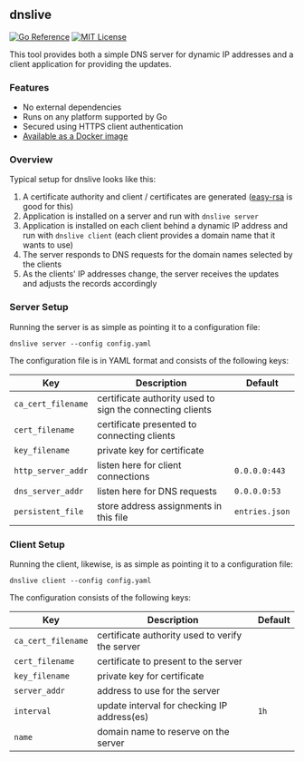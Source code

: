 ## dnslive

[![Go Reference](https://pkg.go.dev/badge/github.com/nathan-osman/dnslive.svg)](https://pkg.go.dev/github.com/nathan-osman/dnslive)
[![MIT License](https://img.shields.io/badge/license-MIT-9370d8.svg?style=flat)](https://opensource.org/licenses/MIT)

This tool provides both a simple DNS server for dynamic IP addresses and a client application for providing the updates.

### Features

- No external dependencies
- Runs on any platform supported by Go
- Secured using HTTPS client authentication
- [Available as a Docker image](https://hub.docker.com/repository/docker/nathanosman/dnslive/general)

### Overview

Typical setup for dnslive looks like this:

1. A certificate authority and client / certificates are generated ([easy-rsa](https://github.com/OpenVPN/easy-rsa) is good for this)
1. Application is installed on a server and run with `dnslive server`
1. Application is installed on each client behind a dynamic IP address and run with `dnslive client` (each client provides a domain name that it wants to use)
1. The server responds to DNS requests for the domain names selected by the clients
1. As the clients' IP addresses change, the server receives the updates and adjusts the records accordingly

### Server Setup

Running the server is as simple as pointing it to a configuration file:

    dnslive server --config config.yaml

The configuration file is in YAML format and consists of the following keys:

| Key | Description | Default |
|---|---|---|
| `ca_cert_filename` | certificate authority used to sign the connecting clients ||
| `cert_filename` | certificate presented to connecting clients ||
| `key_filename` | private key for certificate ||
| `http_server_addr` | listen here for client connections | `0.0.0.0:443` |
| `dns_server_addr` | listen here for DNS requests | `0.0.0.0:53` |
| `persistent_file` | store address assignments in this file | `entries.json` |

### Client Setup

Running the client, likewise, is as simple as pointing it to a configuration file:

    dnslive client --config config.yaml

The configuration consists of the following keys:

| Key | Description | Default |
|---|---|---|
| `ca_cert_filename` | certificate authority used to verify the server ||
| `cert_filename` | certificate to present to the server ||
| `key_filename` | private key for certificate ||
| `server_addr` | address to use for the server ||
| `interval` | update interval for checking IP address(es) | `1h` |
| `name` | domain name to reserve on the server ||
